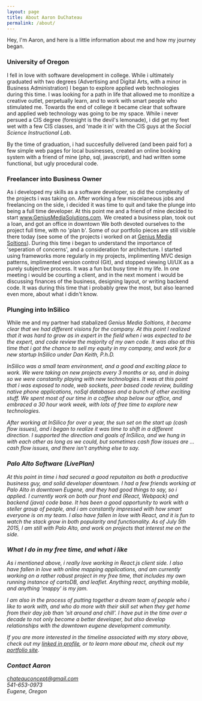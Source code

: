 ```yaml
---
layout: page
title: About Aaron DuChateau
permalink: /about/
---
```


Hey, I'm Aaron, and here is a little information about me and how my journey began.

### University of Oregon

I fell in love with software development in college. While i ultimately graduated with two degrees (Advertising and Digital Arts, with a minor in Business Administration) I began to explore applied web technologies during this time. I was looking for a path in life that allowed me to monitize a creative outlet, perpetually learn, and to work with smart people who stimulated me. Towards the end of college it became clear that software and applied web technology was going to be my space. While i never persued a CIS degree (foresight is the devil's lemonade), i did get my feet wet with a few CIS classes, and 'made it in' with the CIS guys at the <i>Social Science Instructional Lab</i>. 

By the time of graduation, i had succesfully delivered (and been paid for) a few simple web pages for local businesses, created an online booking system with a friend of mine (php, sql, javascript), and had written some functional, but ugly procedural code. 

### Freelancer into Business Owner

As i developed my skills as a software developer, so did the complexity of the projects i was taking on. After working a few miscelaneous jobs and freelancing on the side, i decided it was time to quit and take the plunge into being a full time developer. At this point me and a friend of mine decided to start www.GeniusMediaSolutions.com. We created a business plan, took out a loan, and got an office in downtown We both devoted ourselves to the project full time, with no 'plan b'. Some of our portfolio pieces are still visible there today (see some of the projects i worked on at <a href="http://geniusmediasolutions.com/portfolio.html" target="_blank">Genius Media Soltions</a>). During this time i began to understand the importance of 'seperation of concerns', and a consideration for architecture. I started using frameworks more regularly in my projects, implimenting MVC design patterns, implimented version control (Git), and stopped viewing UI/UX as a purely subjective process. It was a fun but busy time in my life. In one meeting i would be courting a client, and in the next moment i would be discussing finances of the business, designing layout, or writing backend code. It was during this time that i probably grew the most, but also learned even more, about what i didn't know. 

### Plunging into InSilico
While me and my partner had stabalized <i>Genius Media Soltions<i/>, it became clear that we had different visions for the company. At this point I realized that it was hard to grow as in expert in the field when i was expected to be the expert, and code review the majority of my own code. It was also at this time that i got the chance to sell my equity in my company, and work for a new startup <i>InSilico</i> under Dan Keith, P.h.D. 

InSilico was a small team environment, and a good and exciting place to work. We were taking on new projects every 3 months or so, and in doing so we were constanlty playing with new technologies. It was at this point that i was exposed to node, web sockets, peer based code review, building native phone applications, noSql databases and a bunch of other exciting stuff. We spent most of our time in a coffee shop below our office, and embraced a 30 hour work week, with lots of free time to explore new technologies. 

After working at InSilico for over a year, the sun set on the start up (cash flow issues), and i began to realize it was time to shift in a different direction. I supported the direction and goals of InSilico, and we hung in with each other as long as we could, but sometimes cash flow issues are ... cash flow issues, and there isn't anything else to say. 

### Palo Alto Software (LivePlan)
At this point in time i had secured a good reputaiton as both a productive business guy, and solid developer downtown. I had a few friends working at Palo Alto in downtown Eugene, and they had good things to say, so i applied. I currently work on both our front end (React, Webpack) and backend (java) code base. It has been a good opportunity to work with a steller group of people, and i am constantly impressed with how smart everyone is on my team. I also have fallen in love with React, and it is fun to watch the stack grow in both popularity and functionality. As of July 5th 2015, I am still with Palo Alto, and work on projects that interest me on the side. 

### What I do in my free time, and what i like
As i mentioned above, i really love working in React.js client side. I also have fallen in love with online mapping applications, and am currently working on a rather robust project in my free time, that includes my own running instance of cartoDB, and leaflet. Anything react, anything mobile, and anything 'mappy' is my jam.

I am also in the process of putting together a dream team of people who i like to work with, and who do more with their skill set when they get home from their day job than 'sit around and chill'. I have put in the time over a decade to not only become a better developer, but also develop relationships with the downtown eugene development community.  

If you are more interested in the timeline associated with my story above, check out my <a href="https://www.linkedin.com/pub/aaron-duchateau/62/293/a00">linked in profile</a>, or to learn more about me, check out my <a href="aaronduchateau.github.io">portfolio site</a>.

### Contact Aaron

[chateauconcept@gmail.com](mailto:chateauconcept@gmail.com)<br/>
541-653-0973<br/>
Eugene, Oregon<br/>